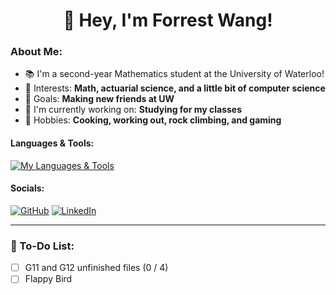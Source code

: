 # <div align="center"> 👋 Hey, I'm Forrest Wang! </div>  

### About Me:

- 📚 I'm a second-year Mathematics student at the University of Waterloo!
- 🧠 Interests: **Math, actuarial science, and a little bit of computer science**
- 🎯 Goals: **Making new friends at UW**
- 🔭 I'm currently working on: **Studying for my classes**
- 🍣 Hobbies: **Cooking, working out, rock climbing, and gaming**

#### Languages & Tools:

[![My Languages & Tools](https://skillicons.dev/icons?i=idea,py,java)](https://skillicons.dev)


#### Socials:

[![GitHub](https://skillicons.dev/icons?i=github)](https://github.com/forrestywang)
[![LinkedIn](https://skillicons.dev/icons?i=linkedin)](https://www.linkedin.com/in/forrestywang/)

---

### 🚧 To-Do List:

- [ ] G11 and G12 unfinished files (0 / 4)
- [ ] Flappy Bird
